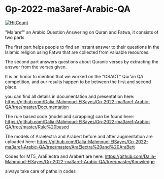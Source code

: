 # Gp-2022-ma3aref-Arabic-QA
 [![HitCount](https://hits.dwyl.com/Dalia-Mahmoud-ElSayes/Gp-2022-ma3aref-Arabic-QA.svg?style=flat-square)](http://hits.dwyl.com/Dalia-Mahmoud-ElSayes/Gp-2022-ma3aref-Arabic-QA)


"Ma'aref" an Arabic Question Answering on Quran and Fatwa, it 
consists of two parts.


The first part helps people to find an instant answer to their questions in the 
Islamic religion using Fatwa that are collected from valuable resources.


The second part answers questions about Quranic verses by extracting the 
answer from the verses given.


It is an honor to mention that we worked on the "OSACT" Qur'an QA 
competition, and our results happen to be between the first and second place.


you can find all details in documentation and presentation here: https://github.com/Dalia-Mahmoud-ElSayes/Gp-2022-ma3aref-Arabic-QA/tree/master/Documentation


The rule based code (model and scrapping) can be found here: https://github.com/Dalia-Mahmoud-ElSayes/Gp-2022-ma3aref-Arabic-QA/tree/master/Rule%20based 


The models of Araelectra and Arabert before and after augmentation are uploaded here: https://github.com/Dalia-Mahmoud-ElSayes/Gp-2022-ma3aref-Arabic-QA/tree/master/AraElectra%20and%20AraBert


Codes for MT5, AraElectra and Arabert are here: https://github.com/Dalia-Mahmoud-ElSayes/Gp-2022-ma3aref-Arabic-QA/tree/master/Knowledge


always take care of paths in codes
